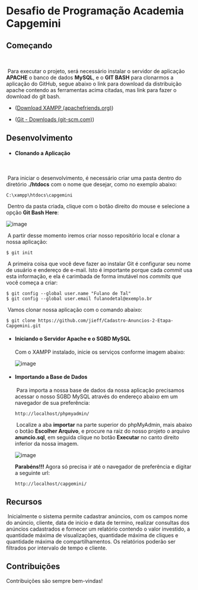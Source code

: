 # Desafio de Programação Academia Capgemini



## Começando

​	

​	Para executar o projeto, será necessário instalar o servidor de aplicação **APACHE** o banco de dados **MySQL**, e o **GIT BASH** para clonarmos a aplicação do GitHub, segue abaixo o link para download da distribuição apache contendo as ferramentas acima citadas, mas link para fazer o download do git bash.

* ([Download XAMPP (apachefriends.org)](https://www.apachefriends.org/pt_br/download.html)) 

* ([Git - Downloads (git-scm.com)](https://git-scm.com/downloads))

  

## Desenvolvimento



- #### Clonando a Aplicação

​	

​	Para iniciar o desenvolvimento, é necessário  criar uma pasta dentro do diretório **./htdocs**  com o nome que desejar, como no exemplo abaixo:

```
C:\xampp\htdocs\capgemini 
```

​	Dentro da pasta criada, clique com o botão direito do mouse e selecione a opção **Git Bash Here**:

![image](https://user-images.githubusercontent.com/16438327/118412140-bb4d5f80-b66e-11eb-9f4a-c3007cdaea63.png)


​	A partir desse momento iremos criar nosso repositório local e clonar a nossa aplicação:

```
$ git init 
```

​	A primeira coisa que você deve fazer ao instalar Git é configurar seu nome de usuário e endereço de e-mail. Isto é importante porque cada *commit* usa esta informação, e ela é carimbada de forma imutável nos *commits* que você começa a criar:

```
$ git config --global user.name "Fulano de Tal"
$ git config --global user.email fulanodetal@exemplo.br
```

​	Vamos clonar nossa aplicação com o comando abaixo:

```
$ git clone https://github.com/jieff/Cadastro-Anuncios-2-Etapa-Capgemini.git
```



- #### Iniciando o Servidor Apache e o SGBD MySQL

  Com o XAMPP instalado, inicie os serviços conforme imagem abaixo: 

  

  ![image](https://user-images.githubusercontent.com/16438327/118412207-15e6bb80-b66f-11eb-8bef-8c4cca7f5d0e.png)


- #### Importando a Base de Dados

  

  ​	Para importa a nossa base de dados da nossa aplicação precisamos acessar o nosso SGBD MySQL através do endereço abaixo em um navegador de sua preferência:

  ```
  http://localhost/phpmyadmin/
  ```

  ​	Localize a aba **importar** na parte superior do phpMyAdmin, mais abaixo o botão **Escolher Arquivo**, e procure na raiz do nosso projeto o arquivo **anuncio.sql**, em seguida clique no botão **Executar** no canto direito inferior da nossa imagem.  

  ![image](https://user-images.githubusercontent.com/16438327/118412414-28adc000-b670-11eb-8eee-d45002a727ab.png)

  
  **Parabéns!!!** Agora só precisa ir até o navegador de preferência e digitar a seguinte url:

  ```
  http://localhost/capgemini/
  ```

  

## Recursos

​     Inicialmente o sistema permite cadastrar anúncios, com os campos nome do anúncio, cliente, data de inicio e data de termino, realizar consultas dos anúncios cadastrados e fornecer um relatório contendo o valor investido, a quantidade máxima de visualizações, quantidade máxima de cliques e quantidade máxima de compartilhamentos. Os relatórios poderão ser filtrados por intervalo de tempo e cliente.     

## Contribuições

Contribuições são sempre bem-vindas!









